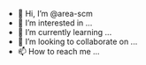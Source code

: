 - 👋 Hi, I’m @area-scm
- 👀 I’m interested in ...
- 🌱 I’m currently learning ...
- 💞️ I’m looking to collaborate on ...
- 📫 How to reach me ...

<!---
area-scm/area-scm is a ✨ special ✨ repository because its `README.md` (this file) appears on your GitHub profile.
You can click the Preview link to take a look at your changes.
--->

